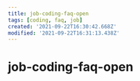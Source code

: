 ```yaml
---
title: job-coding-faq-open
tags: [coding, faq, job]
created: '2021-09-22T16:30:42.668Z'
modified: '2021-09-22T16:31:13.438Z'
---
```


# job-coding-faq-open
